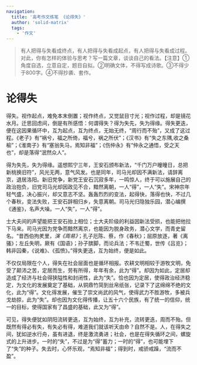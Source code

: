 ```yaml
---
navigation:
  title: '高考作文练笔 《论得失》'
  author: 'solid-matrix'
  tags:
    - '作文'
---
```


> 有人把得与失看成终点，有人把得与失看成起点，有人把得与失看成过程。对此，你有怎样的体验与思考？写一篇文章，谈谈自己的看法。【注意】①角度自选，立意自定，题目自拟。②明确文体，不得写成诗歌。③不得少于800字。④不得抄袭、套作。

# 论得失

得失。视作起点，难免本末倒置；视作终点，又觉鼠目寸光；视作过程，却是镜花水月。迁思回虑间，倒是有所感悟：何谓得失？得为失先，失为得缘。得失更迭，便在这因果循环中，互为起点，互为终点，无始无终，“周行而不殆”，又成了这过程。《老子》有“祸兮，福之所倚，福兮，祸之所伏”；《汉书》有“失之东隅,收之桑榆”；《淮南子》有“塞翁失马，焉知非福”；《伤仲永》有“仲永之通悟，受之天也”，却是落得“泯然众人”。

得为失先，失为得缘。遥想熙宁三年，王安石颁布新法，“千门万户曈曈日，总把新桃换旧符”，风光无两，意气风发。也是同年，司马光却因不满新法，请辞离京，退居洛阳。新旧党争，新党王安石沉寂多年，一鸣惊人，终于可以施展自己的政治抱负，旧党司马光却因政见不合，黯然离朝，一人“得”，一人“失”。宋神宗年轻气盛，决心振兴，却又意志不坚。轰轰烈烈的变法，起得快，落得也快，不过几个春秋，变法失败，王安石辞相归乡，失意离朝。司马光归隐独乐园，潜心编撰《通鉴》，名声大噪。一人“失”，一人“得”。

士大夫间的声望能把王安石抬上相位；士大夫阶级的利益因新法受损，也能把他拉下马来。司马光因为党争而黯然离京，也能因为脱身政务，潜心文学，而青史留名。“昔西伯拘羑里，*演《周易》*；孔子厄陈、蔡，作《春秋》；屈原放逐，著《离骚》；左丘失明，厥有《国语》；孙子膑脚，而论兵法；不韦迁蜀，世传《吕览》；韩非囚秦，《说难》、《孤愤》。”得失更迭，互为始终，便是如此。

不仅仅局限在个人，得失在社会层面也是循环相报。农耕文明相较于游牧文明，免受了颠沛之苦，定居而生，劳有所得，年年有余，此为“得”。却因为如此，定居却造成了经济与社会得狭隘性和封闭性，此为“失”。恰也因为定居，使得政治经济稳定，为文化的发展奠定了基础，从铜鼎竹简到丝帛纸张，记录下了这绵绵不绝的文化，此为“得”。文化得发展，催生了崇文尚武的风气，使得武力不胜游牧，多被兵戈劫掠，此为“失”。却也因为文化得传播，让五十六个民族，有了统一的信仰，统一的目标，使得国家有了昌盛的基础，此又为“得”。

可见，得失便犹如阴阳流转更迭，互为始终，互为补充，流转更迭，周而不殆。但既然有得必有失，有失必有得，难道我们就该听天由命？自然不是。人，在得失之间，犹如逆水行舟，虽有进退，终是激流勇进；社会，也是在得失循环之间，螺旋式的上升进步。一时的“失”，不过是为“得”蓄力；一时的“得”，也可能埋下了“失”的种子。失去时，心怀乐观，“焉知非福”；得到时，戒骄戒躁，“流而不盈”。
